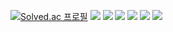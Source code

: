 [![Solved.ac
프로필](http://mazassumnida.wtf/api/mini/generate_badge?boj=establers)](https://solved.ac/establers)
<img src="https://img.shields.io/badge/Linux-FCC624?style=flat&logo=Linux&logoColor=white"> 
<img src="https://img.shields.io/badge/ROS-22314E?style=flat&logo=ROS&logoColor=white"/> 
<img src="https://img.shields.io/badge/Python-3776AB?style=flat&logo=Python&logoColor=white"/> 
<img src="https://img.shields.io/badge/Arduino-00979D?style=flat&logo=Arduino&logoColor=white"/>
<img src="https://img.shields.io/badge/STMicroelectronics-03234B?style=flat&logo=STMicroelectronics&logoColor=white"/>
<img src="https://img.shields.io/badge/C-A8B9CC?style=flat&logo=C&logoColor=white"/>

<!--
**Establers/Establers** is a ✨ _special_ ✨ repository because its `README.md` (this file) appears on your GitHub profile.

Here are some ideas to get you started:

- 🔭 I’m currently working on ...
- 🌱 I’m currently learning ...
- 👯 I’m looking to collaborate on ...
- 🤔 I’m looking for help with ...
- 💬 Ask me about ...
- 📫 How to reach me: ...
- 😄 Pronouns: ...
- ⚡ Fun fact: ...
-->
